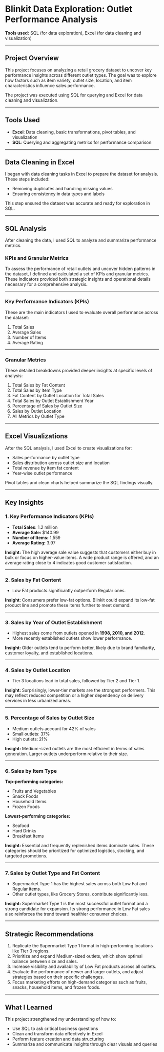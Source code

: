 # Blinkit Data Exploration: Outlet Performance Analysis

**Tools used:** SQL (for data exploration), Excel (for data cleaning and visualization)

---

## Project Overview

This project focuses on analyzing a retail grocery dataset to uncover key performance insights across different outlet types. The goal was to explore how factors such as item variety, outlet size, location, and item characteristics influence sales performance.

The project was executed using SQL for querying and Excel for data cleaning and visualization.

---

## Tools Used

- **Excel**: Data cleaning, basic transformations, pivot tables, and visualization  
- **SQL**: Querying and aggregating metrics for performance comparison

---

## Data Cleaning in Excel

I began with data cleaning tasks in Excel to prepare the dataset for analysis. These steps included:

- Removing duplicates and handling missing values  
- Ensuring consistency in data types and labels  

This step ensured the dataset was accurate and ready for exploration in SQL.

---

## SQL Analysis

After cleaning the data, I used SQL to analyze and summarize performance metrics.

### KPIs and Granular Metrics

To assess the performance of retail outlets and uncover hidden patterns in the dataset, I defined and calculated a set of KPIs and granular metrics. These indicators provided both strategic insights and operational details necessary for a comprehensive analysis.

---

### Key Performance Indicators (KPIs)

These are the main indicators I used to evaluate overall performance across the dataset:

1. Total Sales  
2. Average Sales  
3. Number of Items  
4. Average Rating  

---

### Granular Metrics

These detailed breakdowns provided deeper insights at specific levels of analysis:

1. Total Sales by Fat Content  
2. Total Sales by Item Type  
3. Fat Content by Outlet Location for Total Sales  
4. Total Sales by Outlet Establishment Year  
5. Percentage of Sales by Outlet Size  
6. Sales by Outlet Location  
7. All Metrics by Outlet Type  

---

## Excel Visualizations

After the SQL analysis, I used Excel to create visualizations for:

- Sales performance by outlet type  
- Sales distribution across outlet size and location  
- Total revenue by item fat content  
- Year-wise outlet performance  

Pivot tables and clean charts helped summarize the SQL findings visually.

---

## Key Insights

### 1. Key Performance Indicators (KPIs)

- **Total Sales:** 1.2 million  
- **Average Sale:** $140.99  
- **Number of Items:** 1,559  
- **Average Rating:** 3.97  

**Insight:** The high average sale value suggests that customers either buy in bulk or focus on higher-value items. A wide product range is offered, and an average rating close to 4 indicates good customer satisfaction.

---

### 2. Sales by Fat Content

- Low Fat products significantly outperform Regular ones.

**Insight:** Consumers prefer low-fat options. Blinkit could expand its low-fat product line and promote these items further to meet demand.

---

### 3. Sales by Year of Outlet Establishment

- Highest sales come from outlets opened in **1998, 2010, and 2012**.  
- More recently established outlets show lower performance.

**Insight:** Older outlets tend to perform better, likely due to brand familiarity, customer loyalty, and established locations.

---

### 4. Sales by Outlet Location

- Tier 3 locations lead in total sales, followed by Tier 2 and Tier 1.

**Insight:** Surprisingly, lower-tier markets are the strongest performers. This may reflect reduced competition or a higher dependency on delivery services in less urbanized areas.

---

### 5. Percentage of Sales by Outlet Size

- Medium outlets account for 42% of sales  
- Small outlets: 37%  
- High outlets: 21%

**Insight:** Medium-sized outlets are the most efficient in terms of sales generation. Larger outlets underperform relative to their size.

---

### 6. Sales by Item Type

**Top-performing categories:**

- Fruits and Vegetables  
- Snack Foods  
- Household Items  
- Frozen Foods  

**Lowest-performing categories:**

- Seafood  
- Hard Drinks  
- Breakfast Items  

**Insight:** Essential and frequently replenished items dominate sales. These categories should be prioritized for optimized logistics, stocking, and targeted promotions.

---

### 7. Sales by Outlet Type and Fat Content

- Supermarket Type 1 has the highest sales across both Low Fat and Regular items.  
- Other outlet types, like Grocery Stores, contribute significantly less.

**Insight:** Supermarket Type 1 is the most successful outlet format and a strong candidate for expansion. Its strong performance in Low Fat sales also reinforces the trend toward healthier consumer choices.

---

## Strategic Recommendations

1. Replicate the Supermarket Type 1 format in high-performing locations like Tier 3 regions.  
2. Prioritize and expand Medium-sized outlets, which show optimal balance between size and sales.  
3. Increase visibility and availability of Low Fat products across all outlets.  
4. Evaluate the performance of newer and larger outlets, and adjust strategies based on their specific challenges.  
5. Focus marketing efforts on high-demand categories such as fruits, snacks, household items, and frozen foods.

---

## What I Learned

This project strengthened my understanding of how to:

- Use SQL to ask critical business questions  
- Clean and transform data effectively in Excel  
- Perform feature creation and data structuring  
- Summarize and communicate insights through clear visuals and queries



